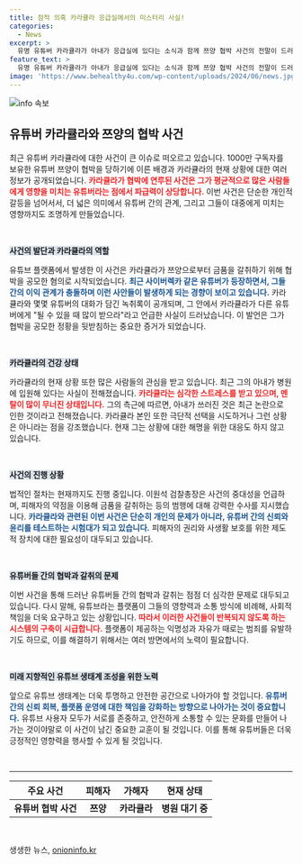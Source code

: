 ```yaml
---
title: 잠적 의혹 카라큘라 응급실에서의 미스터리 사실!
categories:
  - News
excerpt: >
  유명 유튜버 카라큘라가 아내가 응급실에 있다는 소식과 함께 쯔양 협박 사건의 전말이 드러났다. 갈취 의혹과 논란 속, 카라큘라의 극단적 선택설도 무색하게 그의 멘탈은 걷잡을 수 없이 무너지고 있다. 클릭해서 더 알아보세요!
feature_text: >
  유명 유튜버 카라큘라가 아내가 응급실에 있다는 소식과 함께 쯔양 협박 사건의 전말이 드러났다. 갈취 의혹과 논란 속, 카라큘라의 극단적 선택설도 무색하게 그의 멘탈은 걷잡을 수 없이 무너지고 있다. 클릭해서 더 알아보세요!
image: 'https://www.behealthy4u.com/wp-content/uploads/2024/06/news.jpg'
---
```


<p><img src="https://www.behealthy4u.com/wp-content/uploads/2024/06/news.jpg" alt="info 속보" /></p>

<h2 data-ke-size="size26">유튜버 카라큘라와 쯔양의 협박 사건</h2>

<p data-ke-size="size16">최근 유튜버 카라큘라에 대한 사건이 큰 이슈로 떠오르고 있습니다. 1000만 구독자를 보유한 유튜버 쯔양이 협박을 당하기에 이른 배경과 카라큘라의 현재 상황에 대한 여러 정보가 공개되었습니다. <b><span style="color: #ee2323;">카라큘라가 협박에 연루된 사건은 그가 평균적으로 많은 사람들에게 영향을 미치는 유튜버라는 점에서 파급력이 상당합니다.</span></b> 이번 사건은 단순한 개인적 갈등을 넘어서서, 더 넓은 의미에서 유튜버 간의 관계, 그리고 그들이 대중에게 미치는 영향까지도 조명하게 만들었습니다.</p>

<p data-ke-size="size16">&nbsp;</p>

<p><b><span style="background-color: #21538527;">사건의 발단과 카라큘라의 역할</span></b></p>

<p>유튜브 플랫폼에서 발생한 이 사건은 카라큘라가 쯔양으로부터 금품을 갈취하기 위해 협박을 공모한 혐의로 시작되었습니다. <b><span style="color: #1a5490;">최근 사이버렉카 같은 유튜버가 등장하면서, 그들 간의 이익 관계가 충돌하며 이런 사안들이 발생하게 되는 경향이 보이고 있습니다.</span></b> 카라큘라와 몇몇 유튜버의 대화가 담긴 녹취록이 공개되며, 그 안에서 카라큘라가 다른 유튜버에게 "될 수 있을 때 많이 받으라"라고 언급한 사실이 드러났습니다. 이 발언은 그가 협박을 공모한 정황을 뒷받침하는 중요한 증거가 되었습니다.</p>

<p data-ke-size="size16">&nbsp;</p>

<p><b><span style="background-color: #21538527;">카라큘라의 건강 상태</span></b></p>

<p>카라큘라의 현재 상황 또한 많은 사람들의 관심을 받고 있습니다. 최근 그의 아내가 병원에 입원해 있다는 사실이 전해졌습니다. <b><span style="color: #ee2323;">카라큘라는 심각한 스트레스를 받고 있으며, 멘탈이 많이 무너진 상태입니다.</span></b> 그의 측근에 따르면, 아내가 쓰러진 것은 최근 논란으로 인한 것이라고 전해졌습니다. 카라큘라 본인 또한 극단적 선택을 시도하거나 그런 상황은 아니라는 점을 강조했습니다. 현재 그는 상황에 대한 해명을 위한 대응도 하지 않고 있습니다.</p>

<p data-ke-size="size16">&nbsp;</p>

<p><b><span style="background-color: #21538527;">사건의 진행 상황</span></b></p>

<p>법적인 절차는 현재까지도 진행 중입니다. 이원석 검찰총장은 사건의 중대성을 언급하며, 피해자의 약점을 이용해 금품을 갈취하는 등의 범행에 대해 강력한 수사를 지시했습니다. <b><span style="color: #1a5490;">카라큘라와 관련된 이번 사건은 단순히 개인의 문제가 아니라, 유튜버 간의 신뢰와 윤리를 테스트하는 시험대가 되고 있습니다.</span></b> 피해자의 권리와 사생활 보호를 위한 제도적 장치에 대한 필요성이 대두되고 있습니다.</p>

<p data-ke-size="size16">&nbsp;</p>

<p><b><span style="background-color: #21538527;">유튜버들 간의 협박과 갈취의 문제</span></b></p>

<p>이번 사건을 통해 드러난 유튜버들 간의 협박과 갈취는 점점 더 심각한 문제로 대두되고 있습니다. 다시 말해, 유튜브라는 플랫폼이 그들의 영향력과 소통 방식에 비례해, 사회적 책임을 더욱 요구하고 있는 상황입니다. <b><span style="color: #ee2323;">따라서 이러한 사건들이 반복되지 않도록 하는 시스템의 구축이 시급합니다.</span></b> 플랫폼이 제공하는 익명성과 자유가 때로는 범죄를 유발하기도 하므로, 이를 해결하기 위해서는 여러 방면에서의 노력이 필요합니다. </p>

<p data-ke-size="size16">&nbsp;</p>

<p><b><span style="background-color: #21538527;">미래 지향적인 유튜브 생태계 조성을 위한 노력</span></b></p>

<p>앞으로 유튜브 생태계는 더욱 투명하고 안전한 공간으로 나아가야 할 것입니다. <b><span style="color: #1a5490;">유튜버 간의 신뢰 회복, 플랫폼 운영에 대한 책임을 강화하는 방향으로 나아가는 것이 중요합니다.</span></b> 유튜브 사용자 모두가 서로를 존중하고, 안전하게 소통할 수 있는 문화를 만들어 나가는 것이야말로 이 사건이 남긴 중요한 교훈이 될 것입니다. 이를 통해 유튜버들은 더욱 긍정적인 영향력을 행사할 수 있게 될 것입니다. </p>

<p data-ke-size="size16">&nbsp;</p>

<hr>

<table style="width:100%;">
  <thead>
    <tr>
      <th><b>주요 사건</b></th>
      <th><b>피해자</b></th>
      <th><b>가해자</b></th>
      <th><b>현재 상태</b></th>
    </tr>
  </thead>
  <tbody>
    <tr>
      <td style="text-align: center; height: 17px;"><b>유튜버 협박 사건</b></td>
      <td style="text-align: center; height: 17px;"><b>쯔양</b></td>
      <td style="text-align: center; height: 17px;"><b>카라큘라</b></td>
      <td style="text-align: center; height: 17px;"><b>병원 대기 중</b></td>
    </tr>
  </tbody>
</table>

<p data-ke-size="size16">&nbsp;</p>
생생한 뉴스, <a href="https://onioninfo.kr" rel="dofollow">onioninfo.kr</a>


